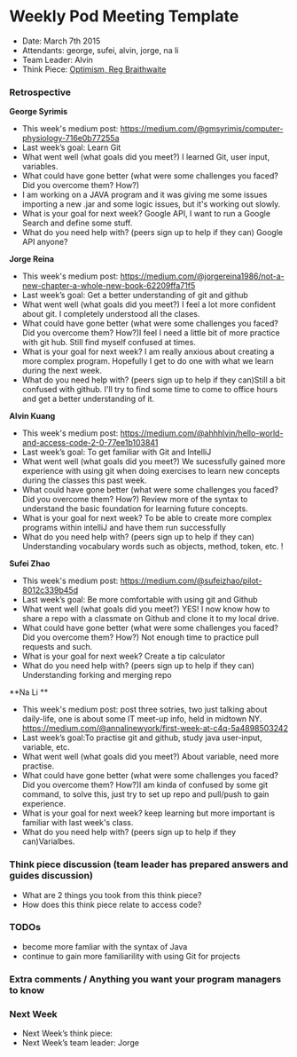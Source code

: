 # Weekly Pod Meeting Template

* Date: March 7th 2015
* Attendants: george, sufei, alvin, jorge, na li
* Team Leader: Alvin
* Think Piece: [Optimism, Reg Braithwaite](http://braythwayt.com/homoiconic/2009/05/01/optimism.html)

### Retrospective

**George Syrimis**

* This week's medium post: https://medium.com/@gmsyrimis/computer-physiology-716e0b77255a
* Last week’s goal: Learn Git
* What went well (what goals did you meet?) I learned Git, user input, variables.
* What could have gone better (what were some challenges you faced? Did you overcome them? How?) 
* I am working on a JAVA program and it was giving me some issues importing a new .jar and some logic issues, but it's working out slowly.
* What is your goal for next week? Google API, I want to run a Google Search and define some stuff.
* What do you need help with? (peers sign up to help if they can) Google API anyone?

**Jorge Reina**

* This week's medium post: https://medium.com/@jorgereina1986/not-a-new-chapter-a-whole-new-book-62209ffa71f5
* Last week’s goal: Get a better understanding of git and github
* What went well (what goals did you meet?) I feel a lot more confident about git. I completely understood all the clases.
* What could have gone better (what were some challenges you faced? Did you overcome them? How?)I feel I need a little bit of more practice with git hub. Still find myself confused at times.
* What is your goal for next week? I am really anxious about creating a more complex program. Hopefully I get to do one with what we learn during the next week.
* What do you need help with? (peers sign up to help if they can)Still a bit confused with github. I'll try to find some time to come to office hours and get a better understanding of it.

**Alvin Kuang**

* This week's medium post: https://medium.com/@ahhhlvin/hello-world-and-access-code-2-0-77ee1b103841
* Last week’s goal: To get familiar with Git and IntelliJ
* What went well (what goals did you meet?) We sucessfully gained more experience with using git when doing exercises to learn new concepts during the classes this past week. 
* What could have gone better (what were some challenges you faced? Did you overcome them? How?) Review more of the syntax to understand the basic foundation for learning future concepts.
* What is your goal for next week? To be able to create more complex programs within intelliJ and have them run successfully
* What do you need help with? (peers sign up to help if they can) Understanding vocabulary words such as objects, method, token, etc. !

**Sufei Zhao**

* This week's medium post: https://medium.com/@sufeizhao/pilot-8012c339b45d
* Last week’s goal: Be more comfortable with using git and Github
* What went well (what goals did you meet?) YES! I now know how to share a repo with a classmate on Github and clone it to my local drive.
* What could have gone better (what were some challenges you faced? Did you overcome them? How?) Not enough time to practice pull requests and such.
* What is your goal for next week? Create a tip calculator
* What do you need help with? (peers sign up to help if they can) Understanding forking and merging repo 

**Na Li **

* This week's medium post: post three sotries, two just talking about daily-life, one is about some IT meet-up info, held in midtown NY. https://medium.com/@annalinewyork/first-week-at-c4q-5a4898503242
* Last week’s goal:To practise git and github, study java user-input, variable, etc. 
* What went well (what goals did you meet?) About variable, need more practise. 
* What could have gone better (what were some challenges you faced? Did you overcome them? How?)I am kinda of confused by some git command, to solve this, just try to set up repo and pull/push to gain experience. 
* What is your goal for next week? keep learning but more important is familiar with last week's class. 
* What do you need help with? (peers sign up to help if they can)Varialbes. 

### Think piece discussion (team leader has prepared answers and guides discussion)

* What are 2 things you took from this think piece?
* How does this think piece relate to access code?

### TODOs
- become more famliar with the syntax of Java 
- continue to gain more familiarility with using Git for projects


### Extra comments / Anything you want your program managers to know

### Next Week

* Next Week’s think piece:
* Next Week’s team leader: Jorge

